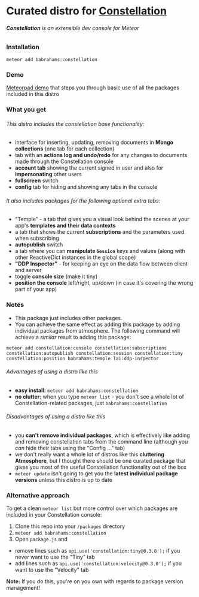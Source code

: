 # Curated distro for [Constellation](https://atmospherejs.com/constellation/console)
###### **Constellation** is an extensible dev console for Meteor

### Installation

`meteor add babrahams:constellation`

### Demo

[Meteorpad demo](http://meteorpad.com/pad/Wm7SreoMmL8QTMKkT/Constellation_Demo) that steps you through basic use of all the packages included in this distro

### What you get

###### This distro includes the constellation base functionality:

- interface for inserting, updating, removing documents in **Mongo collections** (one tab for each collection)
- tab with an **actions log and undo/redo** for any changes to documents made through the Constellation console
- **account tab** showing the current signed in user and also for **impersonating** other users
- **fullscreen** switch
- **config** tab for hiding and showing any tabs in the console

###### It also includes packages for the following optional extra tabs:

- "Temple" - a tab that gives you a visual look behind the scenes at your app's **templates and their data contexts**
- a tab that shows the current **subscriptions** and the parameters used when subscribing
- **autopublish** switch
- a tab where you can **manipulate `Session`** keys and values (along with other ReactiveDict instances in the global scope)
- **"DDP Inspector"** - for keeping an eye on the data flow between client and server
- toggle **console size** (make it tiny)
- **position the console** left/right, up/down (in case it's covering the wrong part of your app)

### Notes 

- This package just includes other packages.
- You can achieve the same effect as adding this package by adding individual packages from atmosphere. The following command will achieve a _similar_ result to adding this package:
```
meteor add constellation:console constellation:subscriptions constellation:autopublish constellation:session constellation:tiny constellation:position babrahams:temple lai:ddp-inspector
```

###### Advantages of using a distro like this

- **easy install:** `meteor add babrahams:constellation`
- **no clutter:** when you type `meteor list` - you don't see a whole lot of Constellation-related packages, just `babrahams:constellation`

###### Disadvantages of using a distro like this

- you **can't remove individual packages**, which is effectively like adding and removing constellation tabs from the command line (although you _can_ hide their tabs using the "Config ..." tab)
- we don't really want a whole lot of distros like this **cluttering Atmosphere**, but I thought there should be one curated package that gives you most of the useful Constellation functionality out of the box
- `meteor update` isn't going to get you the **latest individual package versions** unless this distro is up to date

### Alternative approach

To get a clean `meteor list` but more control over which packages are included in your Constellation console:

1. Clone this repo into your `/packages` directory
2. `meteor add babrahams:constellation`
3. Open `package.js` and
  - remove lines such as `api.use('constellation:tiny@0.3.0');` if you never want to use the "Tiny" tab
  - add lines such as `api.use('constellation:velocity@0.3.0');` if you want to use the "Velocity" tab
  
**Note:** If you do this, you're on you own with regards to package version management!
